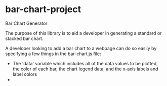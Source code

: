 # bar-chart-project
Bar Chart Generator

The purpose of this library is to aid a developer in generating a standard or stacked bar chart.

A developer looking to add a bar chart to a webpage can do so easily by specifying a few things in the bar-chart.js file:
- The 'data' variable which includes all of the data values to be plotted, the color of each bar, the chart legend data, and the x-axis labels and label colors
- 
